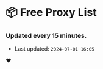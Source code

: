 # :package: Free Proxy List
### Updated every 15 minutes.

- Last updated: `2024-07-01 16:05`

:heart:
